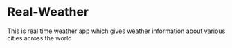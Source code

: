 # Real-Weather
This is real time weather app which gives weather information about various cities across the world
